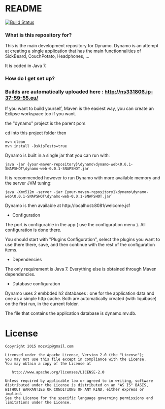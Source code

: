# README #

[![Build Status](https://api.travis-ci.org/mozvip/dynamo.svg?branch=master)](https://travis-ci.org/mozvip/dynamo)

### What is this repository for? ###

This is the main development repository for Dynamo.
Dynamo is an attempt at creating a single application that has the main functionnalities of SickBeard, CouchPotato, Headphones, ...

It is coded in Java 7.

### How do I get set up? ###

### Builds are automatically uploaded here : http://ns331806.ip-37-59-55.eu/ ###

If you want to build yourself, Maven is the easiest way, you can create an Eclipse workspace too if you want.

the "dynamo" project is the parent pom.

cd into this project folder then


```
mvn clean
mvn install -DskipTests=true
```
Dynamo is built in a single jar that you can run with:


```
java -jar {your-maven-repository}\dynamo\dynamo-web\0.0.1-SNAPSHOT\dynamo-web-0.0.1-SNAPSHOT.jar
```

It is recommended however to run Dynamo with more available memory and the server JVM tuning:

```
java -Xmx512m -server -jar {your-maven-repository}\dynamo\dynamo-web\0.0.1-SNAPSHOT\dynamo-web-0.0.1-SNAPSHOT.jar
```

Dynamo is then available at http://localhost:8081/welcome.jsf

* Configuration

The port is configurable in the app ( use the configuration menu ).
All configuration is done there.

You should start with "Plugins Configuration", select the plugins you want to use there there, save, and then continue with the rest of the configuration items.

* Dependencies

The only requirement is Java 7. Everything else is obtained through Maven dependencies.

* Database configuration

Dynamo uses 2 embbded h2 databases : one for the application data and one as a simple http cache. Both are automatically created (with liquibase) on the first run, in the current folder.

The file that contains the application database is dynamo.mv.db.

License
=======

    Copyright 2015 mozvip@gmail.com

    Licensed under the Apache License, Version 2.0 (the "License");
    you may not use this file except in compliance with the License.
    You may obtain a copy of the License at

       http://www.apache.org/licenses/LICENSE-2.0

    Unless required by applicable law or agreed to in writing, software
    distributed under the License is distributed on an "AS IS" BASIS,
    WITHOUT WARRANTIES OR CONDITIONS OF ANY KIND, either express or implied.
    See the License for the specific language governing permissions and
    limitations under the License.


